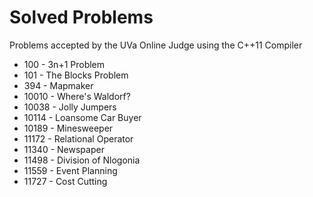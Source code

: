 Solved Problems
===============

Problems accepted by the UVa Online Judge using the C++11 Compiler

* 100 - 3n+1 Problem
* 101 - The Blocks Problem
* 394 - Mapmaker
* 10010 - Where's Waldorf?
* 10038 - Jolly Jumpers
* 10114 - Loansome Car Buyer
* 10189 - Minesweeper
* 11172 - Relational Operator
* 11340 - Newspaper
* 11498 - Division of Nlogonia
* 11559 - Event Planning
* 11727 - Cost Cutting